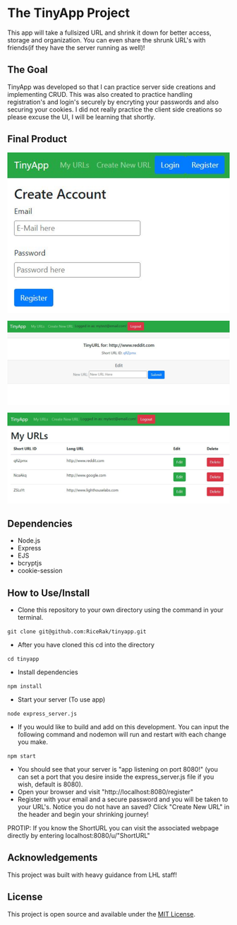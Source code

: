 # The TinyApp Project

This app will take a fullsized URL and shrink it down for better access, storage and organization. You can even share the shrunk URL's with friends(if they have the server running as well)!

## The Goal

TinyApp was developed so that I can practice server side creations and implementing CRUD. This was also created to practice handling registration's and login's securely by encryting your passwords and also securing your cookies. I did not really practice the client side creations so please excuse the UI, I will be learning that shortly.

## Final Product

![Registration Page](https://github.com/RiceRak/tinyapp/blob/master/docs/Registration-Page.png.JPG)


![URL Info](https://github.com/RiceRak/tinyapp/blob/master/docs/URL-info.png.JPG)


![URL List](https://github.com/RiceRak/tinyapp/blob/master/docs/URL-list.png.JPG)


## Dependencies

- Node.js
- Express
- EJS
- bcryptjs
- cookie-session

## How to Use/Install

- Clone this repository to your own directory using the command in your terminal.

`git clone git@github.com:RiceRak/tinyapp.git`
-  After you have cloned this cd into the directory

`cd tinyapp`
- Install dependencies

`npm install`
- Start your server (To use app)

`node express_server.js`


- If you would like to build and add on this development. You can input the following command and nodemon will run and restart with each change you make.

`npm start`

- You should see that your server is "app listening on port 8080!" (you can set a port that you desire inside the express_server.js file if you wish, default is 8080).
- Open your browser and visit "http://localhost:8080/register"
- Register with your email and a secure password and you will be taken to your URL's. Notice you do not have an saved? Click "Create New URL" in the header and begin your shrinking journey!

PROTIP:
If you know the ShortURL you can visit the associated webpage directly by entering
localhost:8080/u/"ShortURL"

## Acknowledgements

This project was built with heavy guidance from LHL staff!

## License

This project is open source and available under the [MIT License](LICENSE).